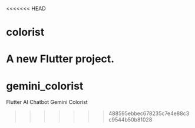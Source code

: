 <<<<<<< HEAD
# colorist

A new Flutter project.
=======
# gemini_colorist
Flutter AI Chatbot Gemini Colorist
>>>>>>> 488595ebbec678235c7e4e88c3c9544b50b81028
